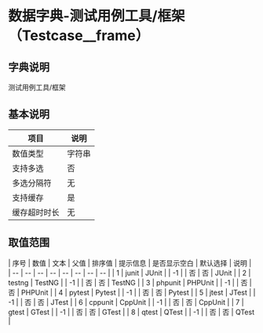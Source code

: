 # 数据字典-测试用例工具/框架（Testcase__frame）
## 字典说明
测试用例工具/框架

## 基本说明
| 项目 | 说明 |
| -- | -- |
| 数值类型 | 字符串 |
| 支持多选 | 否 |
| 多选分隔符 | 无 |
| 支持缓存 | 是 |
| 缓存超时时长 | 无 |

## 取值范围
| 序号 | 数值 | 文本 | 父值 | 排序值 | 提示信息 | 是否显示空白 | 默认选择 | 说明 |
| -- | -- | -- | -- | -- | -- | -- | -- |
| 1 | junit | JUnit |  | -1 |  | 否 | 否 | JUnit |
| 2 | testng | TestNG |  | -1 |  | 否 | 否 | TestNG |
| 3 | phpunit | PHPUnit |  | -1 |  | 否 | 否 | PHPUnit |
| 4 | pytest | Pytest |  | -1 |  | 否 | 否 | Pytest |
| 5 | jtest | JTest |  | -1 |  | 否 | 否 | JTest |
| 6 | cppunit | CppUnit |  | -1 |  | 否 | 否 | CppUnit |
| 7 | gtest | GTest |  | -1 |  | 否 | 否 | GTest |
| 8 | qtest | QTest |  | -1 |  | 否 | 否 | QTest |

